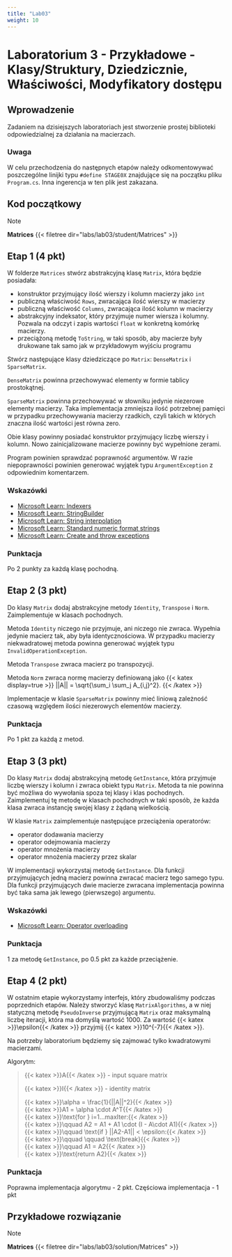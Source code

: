```yaml
---
title: "Lab03"
weight: 10
---
```


# Laboratorium 3 - Przykładowe - Klasy/Struktury, Dziedzicznie, Właściwości, Modyfikatory dostępu

## Wprowadzenie

Zadaniem na dzisiejszych laboratoriach jest stworzenie prostej biblioteki odpowiedzialnej za działania na macierzach.

### Uwaga

W celu przechodzenia do następnych etapów należy odkomentowywać poszczególne linijki typu `#define STAGE0X` znajdujące się na początku pliku `Program.cs`. Inna ingerencja w ten plik jest zakazana.

## Kod początkowy

> [!NOTE]
> **Matrices**
> {{< filetree dir="labs/lab03/student/Matrices" >}}

## Etap 1 (4 pkt)

W folderze `Matrices` stwórz abstrakcyjną klasę `Matrix`, która będzie posiadała:
 - konstruktor przyjmujący ilość wierszy i kolumn macierzy jako `int`
 - publiczną właściwość `Rows`, zwracająca ilość wierszy w macierzy
 - publiczną właściwość `Columns`, zwracająca ilość kolumn w macierzy
 - abstrakcyjny indeksator, który przyjmuje numer wiersza i kolumny. Pozwala na odczyt i zapis wartości `float` w konkretną komórkę macierzy.
 - przeciążoną metodę `ToString`, w taki sposób, aby macierze były drukowane tak samo jak w przykładowym wyjściu programu

Stwórz następujące klasy dziedziczące po `Matrix`: `DenseMatrix` i `SparseMatrix`.

`DenseMatrix` powinna przechowywać elementy w formie tablicy prostokątnej.

`SparseMatrix` powinna przechowywać w słowniku jedynie niezerowe elementy macierzy. Taka implementacja zmniejsza ilość potrzebnej pamięci w przypadku przechowywania macierzy rzadkich, czyli takich w których znaczna ilość wartości jest równa zero.

Obie klasy powinny posiadać konstruktor przyjmujący liczbę wierszy i kolumn. Nowo zainicjalizowane macierze powinny być wypełnione zerami.

Program powinien sprawdzać poprawność argumentów. W razie niepoprawności powinien generować wyjątek typu `ArgumentException` z odpowiednim komentarzem.

### Wskazówki
 - [Microsoft Learn: Indexers](https://learn.microsoft.com/en-us/dotnet/csharp/programming-guide/indexers/?redirectedfrom=MSDN)
 - [Microsoft Learn: StringBuilder](https://learn.microsoft.com/pl-pl/dotnet/api/system.text.stringbuilder?view=net-8.0)
 - [Microsoft Learn: String interpolation](https://learn.microsoft.com/en-us/dotnet/csharp/language-reference/tokens/interpolated)
 - [Microsoft Learn: Standard numeric format strings](https://learn.microsoft.com/en-us/dotnet/standard/base-types/standard-numeric-format-strings?redirectedfrom=MSDN)
  - [Microsoft Learn: Create and throw exceptions](https://learn.microsoft.com/en-us/dotnet/csharp/fundamentals/exceptions/creating-and-throwing-exceptions)


 ### Punktacja
 Po 2 punkty za każdą klasę pochodną.


## Etap 2 (3 pkt)

Do klasy `Matrix` dodaj abstrakcyjne metody `Identity`, `Transpose` i `Norm`. Zaimplementuje w klasach pochodnych.

Metoda `Identity` niczego nie przyjmuje, ani niczego nie zwraca. Wypełnia jedynie macierz tak, aby była identycznościowa. W przypadku macierzy niekwadratowej metoda powinna generować wyjątek typu `InvalidOperationException`.

Metoda `Transpose` zwraca macierz po transpozycji.

Metoda `Norm` zwraca normę macierzy definiowaną jako
{{< katex display=true >}}
||A|| = \sqrt{\sum_i \sum_j A_{i,j}^2}.
{{< /katex >}}

Implementacje w klasie `SparseMatrix` powinny mieć liniową zależność czasową względem ilości niezerowych elementów macierzy.


### Punktacja
Po 1 pkt za każdą z metod.

## Etap 3 (3 pkt)

Do klasy `Matrix` dodaj abstrakcyjną metodę `GetInstance`, która przyjmuje liczbę wierszy i kolumn i zwraca obiekt typu `Matrix`. Metoda ta nie powinna być możliwa do wywołania spoza tej klasy i klas pochodnych. Zaimplementuj tę metodę w klasach pochodnych w taki sposób, że każda klasa zwraca instancję swojej klasy z żądaną wielkością.

W klasie `Matrix` zaimplementuje następujące przeciążenia operatorów:
 - operator dodawania macierzy
 - operator odejmowania macierzy
 - operator mnożenia macierzy
 - operator mnożenia macierzy przez skalar

W implementacji wykorzystaj metodę `GetInstance`. Dla funkcji przyjmujących jedną macierz powinna zwracać macierz tego samego typu. Dla funkcji przyjmujących dwie macierze zwracana implementacja powinna być taka sama jak lewego (pierwszego) argumentu.

### Wskazówki
- [Microsoft Learn: Operator overloading](https://learn.microsoft.com/en-us/dotnet/csharp/language-reference/operators/operator-overloading)

### Punktacja
1 za metodę `GetInstance`, po 0.5 pkt za każde przeciążenie. 

## Etap 4 (2 pkt)

W ostatnim etapie wykorzystamy interfejs, który zbudowaliśmy podczas poprzednich etapów. Należy stworzyć klasę `MatrixAlgorithms`, a w niej statyczną metodę `PseudoInverse` przyjmującą `Matrix` oraz maksymalną liczbę iteracji, która ma domyślą wartość 1000. Za wartość {{< katex >}}\epsilon{{< /katex >}} przyjmij {{< katex >}}10^{-7}{{< /katex >}}.

Na potrzeby laboratorium będziemy się zajmować tylko kwadratowymi macierzami.

Algorytm:

 > {{< katex >}}A{{< /katex >}} - input square matrix
 >
 > {{< katex >}}I{{< /katex >}} - identity matrix
 >
 >
 > {{< katex >}}\alpha = \frac{1}{||A||^2}{{< /katex >}}  
 > {{< katex >}}A1 = \alpha \cdot A^T{{< /katex >}}  
 > {{< katex >}}\text{for } i=1...maxIter:{{< /katex >}}  
 > {{< katex >}}\qquad A2 = A1 + A1 \cdot (I - A\cdot A1){{< /katex >}}  
 > {{< katex >}}\qquad \text{if } ||A2-A1|| < \epsilon:{{< /katex >}}  
 > {{< katex >}}\qquad \qquad \text{break}{{< /katex >}}  
 > {{< katex >}}\qquad A1 = A2{{< /katex >}}  
 > {{< katex >}}\text{return A2}{{< /katex >}}  

### Punktacja
Poprawna implementacja algorytmu - 2 pkt.
Częściowa implementacja - 1 pkt

## Przykładowe rozwiązanie

> [!NOTE]
> **Matrices**
> {{< filetree dir="labs/lab03/solution/Matrices" >}}
